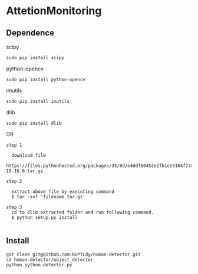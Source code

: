 # AttetionMonitoring
## Dependence

scipy

  `sudo pip install scipy`

python-opencv

  `sudo pip install python-opencv`

imutils

  `sudo pip install imutils`

dlib

  `sudo pip install dlib`

  OR
  
  ```
  step 1
  
    download file               
    https://files.pythonhosted.org/packages/35/8d/e4ddf60452e2fb1ce3164f774e68968b3f110f1cb4cd353235d56875799e/dlib-  19.16.0.tar.gz  
    
  step 2  
  
    extract above file by executing command 
    $ tar -xvf 'filename.tar.gz'
    
  step 3
    cd to dlib extracted folder and run following command.
    $ python setup.py install
    
  ```


## Install

```
git clone git@github.com:BUPTLdy/human-detector.git
cd human-detector/object_detector
python python detector.py
```

